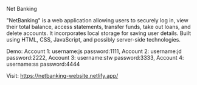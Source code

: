Net Banking

"NetBanking" is a web application allowing users to securely log in, view their total balance, access statements, transfer funds, take out loans, and delete accounts. It incorporates local storage for saving user details. Built using HTML, CSS, JavaScript, and possibly server-side technologies.

Demo:
Account 1: username:js password:1111, 
Account 2: username:jd password:2222,
Account 3: username:stw password:3333,
Account 4: username:ss password:4444

Visit: https://netbanking-website.netlify.app/
